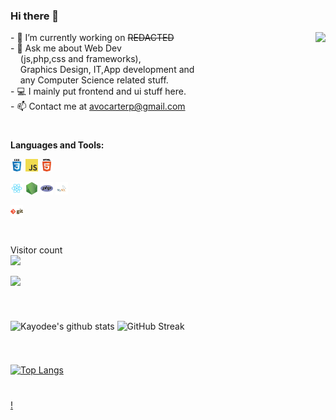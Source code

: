 ### Hi there 👋

  <img align="right" src="https://i.pinimg.com/originals/e4/26/70/e426702edf874b181aced1e2fa5c6cde.gif" />
- 🔭 I’m currently working on <s>REDACTED</s> <br>
- 💬 Ask me about Web Dev <br> &nbsp &nbsp (js,php,css and frameworks), <br> &nbsp &nbsp Graphics Design, IT,App development and <br> &nbsp &nbsp any Computer Science related stuff. <br>
- 💻 I mainly put frontend and ui stuff here. <br>
- 📫 Contact me at <a href="mailto:avocarterp@gmail.com" target="_blank">avocarterp@gmail.com</a> <br>
  
#
**Languages and Tools:**  

<code><img height="20" src="https://raw.githubusercontent.com/github/explore/80688e429a7d4ef2fca1e82350fe8e3517d3494d/topics/css/css.png"></code>
<code><img height="20" src="https://raw.githubusercontent.com/github/explore/80688e429a7d4ef2fca1e82350fe8e3517d3494d/topics/javascript/javascript.png"></code>
<code><img height="20" src="https://raw.githubusercontent.com/github/explore/80688e429a7d4ef2fca1e82350fe8e3517d3494d/topics/html/html.png"></code>

<code><img height="20" src="https://raw.githubusercontent.com/github/explore/80688e429a7d4ef2fca1e82350fe8e3517d3494d/topics/react/react.png"></code>
<code><img height="20" src="https://raw.githubusercontent.com/github/explore/80688e429a7d4ef2fca1e82350fe8e3517d3494d/topics/nodejs/nodejs.png"></code>
<code><img height="20" src="https://raw.githubusercontent.com/github/explore/80688e429a7d4ef2fca1e82350fe8e3517d3494d/topics/php/php.png"></code>
<code><img height="20" src="https://raw.githubusercontent.com/github/explore/80688e429a7d4ef2fca1e82350fe8e3517d3494d/topics/mysql/mysql.png"></code>

<code><img height="20" src="https://raw.githubusercontent.com/github/explore/80688e429a7d4ef2fca1e82350fe8e3517d3494d/topics/git/git.png"></code>
<br>
#
<p> 
  Visitor count<br>
  <img src="https://profile-counter.glitch.me/xautik/count.svg" />
</p> 
  
[![](https://visitcount.itsvg.in/api?id=xautik&label=Profile%20Views&theme=dark&color=0&icon=0&pretty=false)](https://visitcount.itsvg.in)
#
<div style="display:flex; flex-direction:row">
<span align=left> 
  
![Kayodee's github stats](https://github-readme-stats.vercel.app/api?username=xautik&show_icons=true&hide_border=true&theme=dark)
</span>
<span align=right>
![GitHub Streak](https://github-readme-streak-stats.herokuapp.com/?user=xautik&theme=dark&count_private=true&bg_color=0d1116&title_color=ce09ec&text_color=a4aacb&icon_color=007ec6&hide_border=true)
</span>
</div>

#
[![Top Langs](https://github-readme-stats.vercel.app/api/top-langs/?username=xautik&theme=dark&hide_border=true)](https://github.com/xautik/github-readme-stats)
#
[!](https://github-contributions-api.jogruber.de/v4/xautik?format=nested)

